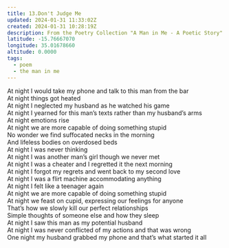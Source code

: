 ```yaml
---
title: 13.Don't Judge Me
updated: 2024-01-31 11:33:02Z
created: 2024-01-31 10:28:19Z
description: From the Poetry Collection "A Man in Me - A Poetic Story" by Maxwell Kapezi Jr.
latitude: -15.76667070
longitude: 35.01678660
altitude: 0.0000
tags:
  - poem
  - the man in me
---
```


At night I would take my phone and talk to this man from the bar  
At night things got heated  
At night I neglected my husband as he watched his game  
At night I yearned for this man’s texts rather than my husband’s arms  
At night emotions rise  
At night we are more capable of doing something stupid  
No wonder we find suffocated necks in the morning  
And lifeless bodies on overdosed beds  
At night I was never thinking  
At night I was another man’s girl though we never met  
At night I was a cheater and I regretted it the next morning  
At night I forgot my regrets and went back to my second love  
At night I was a flirt machine accommodating anything  
At night I felt like a teenager again  
At night we are more capable of doing something stupid  
At night we feast on cupid, expressing our feelings for anyone  
That’s how we slowly kill our perfect relationships  
Simple thoughts of someone else and how they sleep  
At night I saw this man as my potential husband  
At night I was never conflicted of my actions and that was wrong  
One night my husband grabbed my phone and that’s what started it all

